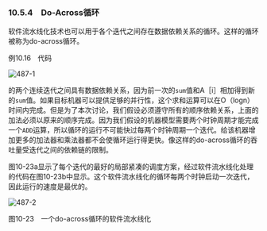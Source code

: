 ### 10.5.4　Do-Across循环

软件流水线化技术也可以用于各个迭代之间存在数据依赖关系的循环。这样的循环被称为do-across循环。

例10.16　代码

![487-1](../Images/image04831.jpeg)

的两个连续迭代之间具有数据依赖关系，因为前一次的`sum`值和A［i］相加得到新的`sum`值。如果目标机器可以提供足够的并行性，这个求和运算可以在O（logn）时间内完成。但是为了本次讨论，我们假设必须遵守所有的顺序依赖关系，上面的加法必须以原来的顺序完成。因为我们假设的机器模型需要两个时钟周期才能完成一个`ADD`运算，所以循环的运行不可能快过每两个时钟周期一个迭代。给该机器增加更多的加法器和乘法器都不会使循环运行得更快。像这样的do-across循环的吞吐量受迭代之间的依赖链的限制。

图10-23a显示了每个迭代的最好的局部紧凑的调度方案，经过软件流水线化处理的代码在图10-23b中显示。这个软件流水线化的循环每两个时钟启动一次迭代，因此运行的速度是最优的。

![487-2](../Images/image04832.jpeg)

图10-23　一个do-across循环的软件流水线化